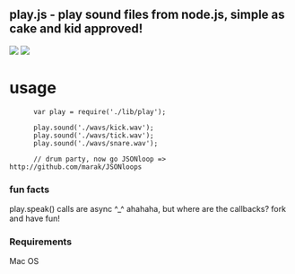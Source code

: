 ## play.js - play sound files from node.js, simple as cake and kid approved!
<img src = "http://i.imgur.com/FLLGe.png" border = "0"/>
<img src = "http://imgur.com/KRkGO.png" border = "0"/>

# usage

          var play = require('./lib/play');

          play.sound('./wavs/kick.wav');
          play.sound('./wavs/tick.wav');
          play.sound('./wavs/snare.wav');

          // drum party, now go JSONloop => http://github.com/marak/JSONloops

### fun facts

play.speak() calls are async ^_^ ahahaha, but where are the callbacks? fork and have fun!

### Requirements

Mac OS

